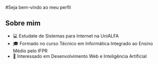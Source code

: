 #Seja bem-vindo ao meu perfil

## Sobre mim
- 💻 Estudate de Sistemas para Internet na UniALFA
- 🎓 Formado no curso Técnico em Informática Integrado ao Ensino Médio pelo IFPR 
- 🤖 Interessado em Desenvolvimento Web e Inteligência Artificial
